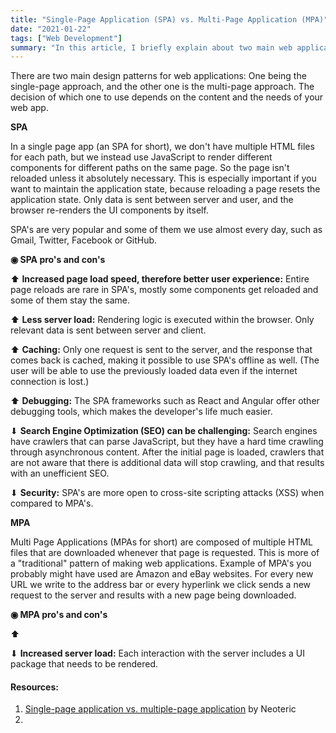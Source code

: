 ```yaml
---
title: "Single-Page Application (SPA) vs. Multi-Page Application (MPA)"
date: "2021-01-22"
tags: ["Web Development"]
summary: "In this article, I briefly explain about two main web application patterns, single-page application and multi-page application, and their differences."
---
```


There are two main design patterns for web applications: One being the single-page approach, and the other one is the multi-page approach. The decision of which one to use depends on the content and the needs of your web app.

**SPA**

In a single page app (an SPA for short), we don't have multiple HTML files for each path, but we instead use JavaScript to render different components for different paths on the same page. So the page isn't reloaded unless it absolutely necessary. This is especially important if you want to maintain the application state, because reloading a page resets the application state. Only data is sent between server and user, and the browser re-renders the UI components by itself.

SPA's are very popular and some of them we use almost every day, such as Gmail, Twitter, Facebook or GitHub.

**◉ SPA pro's and con's**

⬆ **Increased page load speed, therefore better user experience:** Entire page reloads are rare in SPA's, mostly some components get reloaded and some of them stay the same.

⬆ **Less server load:** Rendering logic is executed within the browser. Only relevant data is sent between server and client.

⬆ **Caching:** Only one request is sent to the server, and the response that comes back is cached, making it possible to use SPA's offline as well. (The user will be able to use the previously loaded data even if the internet connection is lost.)

⬆ **Debugging:** The SPA frameworks such as React and Angular offer other debugging tools, which makes the developer's life much easier.

⬇ **Search Engine Optimization (SEO) can be challenging:** Search engines have crawlers that can parse JavaScript, but they have a hard time crawling through asynchronous content. After the initial page is loaded, crawlers that are not aware that there is additional data will stop crawling, and that results with an unefficient SEO.

⬇ **Security:** SPA's are more open to cross-site scripting attacks (XSS) when compared to MPA's.

**MPA**

Multi Page Applications (MPAs for short) are composed of multiple HTML files that are downloaded whenever that page is requested. This is more of a "traditional" pattern of making web applications. Example of MPA's you probably might have used are Amazon and eBay websites. For every new URL we write to the address bar or every hyperlink we click sends a new request to the server and results with a new page being downloaded.

**◉ MPA pro's and con's**

⬆

⬇ **Increased server load:** Each interaction with the server includes a UI package that needs to be rendered.

#### Resources:

1. [Single-page application vs. multiple-page application](https://medium.com/@NeotericEU/single-page-application-vs-multiple-page-application-2591588efe58) by Neoteric
2.
